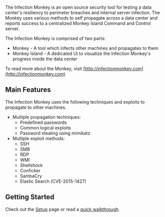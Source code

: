 The Infection Monkey is an open source security tool for testing a data center's resiliency to perimeter breaches and internal server infection. The Monkey uses various methods to self propagate across a data center and reports success to a centralized Monkey Island Command and Control server.

The Infection Monkey is comprised of two parts:
* Monkey - A tool which infects other machines and propagates to them
* Monkey Island - A dedicated UI to visualize the Infection Monkey's progress inside the data center

To read more about the Monkey, visit [http://infectionmonkey.com](http://infectionmonkey.com)


Main Features
---------------

The Infection Monkey uses the following techniques and exploits to propagate to other machines.

* Multiple propagation techniques:
  * Predefined passwords
  * Common logical exploits
  * Password stealing using mimikatz
* Multiple exploit methods:
  * SSH
  * SMB
  * RDP
  * WMI
  * Shellshock
  * Conficker
  * SambaCry
  * Elastic Search (CVE-2015-1427)


Getting Started
---------------
Check out the [Setup](https://github.com/guardicore/monkey/wiki/setup) page or read a [quick walkthrough](https://www.guardicore.com/infectionmonkey/wt/).